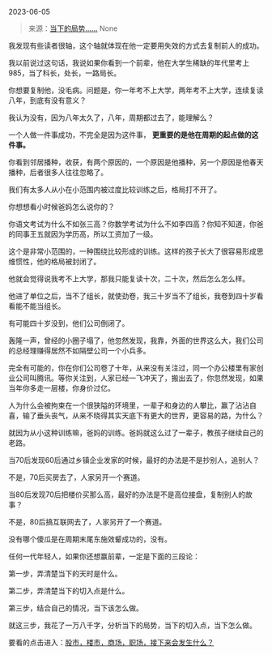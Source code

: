 2023-06-05

> 来源：[当下的局势……](http://mp.weixin.qq.com/s?__biz=MzU0MjYwNDU2Mw==&amp;mid=2247511284&amp;idx=1&amp;sn=02f99c866d129e98881ec35095f62dea&amp;chksm=fb1ac088cc6d499e517bb43215a4539b24b88345a25a9c861d0c18ce65a3519538dc663a109a&amp;scene=127#wechat_redirect)
> None

我发现有些读者很轴，这个轴就体现在他一定要用失效的方式去复制前人的成功。

我以前说过这句话，我说如果你看到一个前辈，他在大学生稀缺的年代里考上985，当了科长，处长，一路局长。  

你想要复制他，没毛病。问题是，你一年考不上大学，两年考不上大学，连续复读八年，到底有没有意义？  

我认为没有，因为八年太久了，八年，周期都过去了，能理解么？

一个人做一件事成功，不完全是因为这件事， **更重要的是他在周期的起点做的这件事。**  

你看到邻居播种，收获，有两个原因的，一个原因是他播种，另一个原因是他春天播种，后者很多人往往忽略了。  

我们有太多人从小在小范围内被过度比较训练之后，格局打不开了。  

你想想看小时候爸妈怎么说你的？

你语文考试为什么不如张三高？你数学考试为什么不如李四高？你知不知道，你爸的同事王五就因为学历高，所以工资加了一级。

这个是非常小范围的，一种围绕比较形成的训练。这样的孩子长大了很容易形成思维惯性，他的格局被封闭了。  

他就会觉得说我考不上大学，那我只能复读十次，二十次，然后怎么怎么样。  

他进了单位之后，当不了组长，就使劲卷，我三十岁当不了组长，我卷到四十岁看看能不能当组长。  

有可能四十岁没到，他们公司倒闭了。

轰隆一声，曾经的小圈子塌了，他忽然发现，我靠，外面的世界这么大，我们公司的总经理赚得居然不如隔壁公司一个小兵多。  

完全有可能的，你在你们公司卷了十年，从来没有关注过，同一个办公楼里有家创业公司叫腾讯。等你关注到，人家已经一飞冲天了，搬出去了，你忽然发现，如果当年你多走一层楼，你身价过亿。

人为什么会被拘束在一个很狭隘的环境里，一辈子和身边的人攀比，赢了沾沾自喜，输了垂头丧气，从来不晓得其实天底下有更大的世界，更容易的路，为什么？  

就因为从小这种训练嘛，爸妈的训练。爸妈就这么过了一辈子，教孩子继续自己的老路。

当70后发现60后通过乡镇企业发家的时候，最好的办法是不是抄别人，追别人？  

不是，70后买房去了，人家另开一个赛道。

当80后发现70后把楼价买那么高，最好的办法是不是高位接盘，复制别人的故事？

不是，80后搞互联网去了，人家另开了一个赛道。

没有哪个傻瓜是在周期末尾东施效颦成功的，没有。

任何一代年轻人，如果你还想赢前辈，一定是下面的三段论：  

第一步，弄清楚当下的天时是什么。

第二步，弄清楚当下的切入点是什么。  

第三步，结合自己的情况，当下该怎么做。

就这三步，我花了一万八千字，分析当下的局势，当下的切入点，当下怎么做。  

要看的点击进入：[股市，楼市，商场，职场，接下来会发生什么？](http://mp.weixin.qq.com/s?__biz=Mzg4MTg2MzU3Mg==&mid=2247484108&idx=1&sn=6355300b189f9ce7c16dd8aaf68c527e&chksm=cf5e3c37f829b521863070046a28c0487f12917edcdc9b294665051ba89d61d0c06520d10274&scene=21#wechat_redirect)

